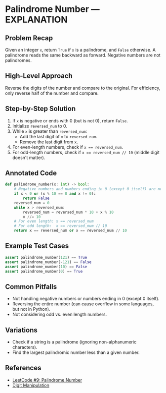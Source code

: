 # Palindrome Number — EXPLANATION

## Problem Recap
Given an integer `x`, return `True` if `x` is a palindrome, and `False` otherwise. A palindrome reads the same backward as forward. Negative numbers are not palindromes.

## High-Level Approach
Reverse the digits of the number and compare to the original. For efficiency, only reverse half of the number and compare.

## Step-by-Step Solution
1. If `x` is negative or ends with 0 (but is not 0), return `False`.
2. Initialize `reversed_num` to 0.
3. While `x` is greater than `reversed_num`:
    - Add the last digit of `x` to `reversed_num`.
    - Remove the last digit from `x`.
4. For even-length numbers, check if `x == reversed_num`.
5. For odd-length numbers, check if `x == reversed_num // 10` (middle digit doesn't matter).

## Annotated Code
```python
def palindrome_number(x: int) -> bool:
    # Negative numbers and numbers ending in 0 (except 0 itself) are not palindromes
    if x < 0 or (x % 10 == 0 and x != 0):
        return False
    reversed_num = 0
    while x > reversed_num:
        reversed_num = reversed_num * 10 + x % 10
        x //= 10
    # For even length: x == reversed_num
    # For odd length:  x == reversed_num // 10
    return x == reversed_num or x == reversed_num // 10
```

## Example Test Cases
```python
assert palindrome_number(121) == True
assert palindrome_number(-121) == False
assert palindrome_number(10) == False
assert palindrome_number(0) == True
```

## Common Pitfalls
- Not handling negative numbers or numbers ending in 0 (except 0 itself).
- Reversing the entire number (can cause overflow in some languages, but not in Python).
- Not considering odd vs. even length numbers.

## Variations
- Check if a string is a palindrome (ignoring non-alphanumeric characters).
- Find the largest palindromic number less than a given number.

## References
- [LeetCode #9: Palindrome Number](https://leetcode.com/problems/palindrome-number/)
- [Digit Manipulation](https://leetcode.com/problems/palindrome-number/solutions/) 